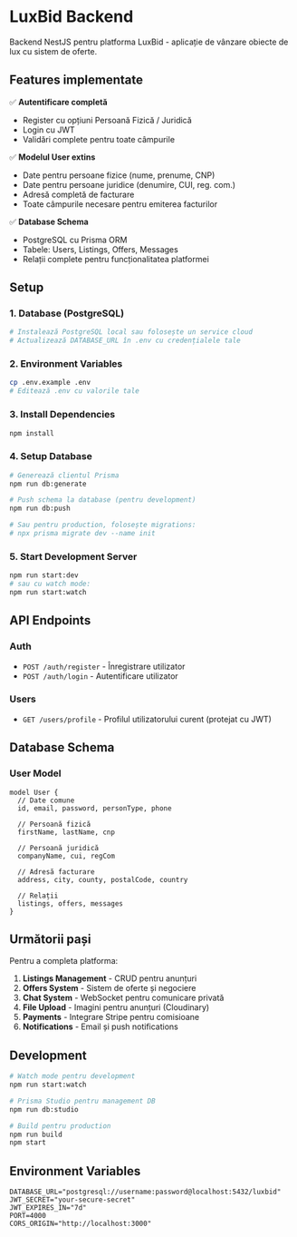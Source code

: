 # LuxBid Backend

Backend NestJS pentru platforma LuxBid - aplicație de vânzare obiecte de lux cu sistem de oferte.

## Features implementate

✅ **Autentificare completă**
- Register cu opțiuni Persoană Fizică / Juridică
- Login cu JWT
- Validări complete pentru toate câmpurile

✅ **Modelul User extins**
- Date pentru persoane fizice (nume, prenume, CNP)
- Date pentru persoane juridice (denumire, CUI, reg. com.)
- Adresă completă de facturare
- Toate câmpurile necesare pentru emiterea facturilor

✅ **Database Schema**
- PostgreSQL cu Prisma ORM
- Tabele: Users, Listings, Offers, Messages
- Relații complete pentru funcționalitatea platformei

## Setup

### 1. Database (PostgreSQL)
```bash
# Instalează PostgreSQL local sau folosește un service cloud
# Actualizează DATABASE_URL în .env cu credențialele tale
```

### 2. Environment Variables
```bash
cp .env.example .env
# Editează .env cu valorile tale
```

### 3. Install Dependencies
```bash
npm install
```

### 4. Setup Database
```bash
# Generează clientul Prisma
npm run db:generate

# Push schema la database (pentru development)
npm run db:push

# Sau pentru production, folosește migrations:
# npx prisma migrate dev --name init
```

### 5. Start Development Server
```bash
npm run start:dev
# sau cu watch mode:
npm run start:watch
```

## API Endpoints

### Auth
- `POST /auth/register` - Înregistrare utilizator
- `POST /auth/login` - Autentificare utilizator

### Users  
- `GET /users/profile` - Profilul utilizatorului curent (protejat cu JWT)

## Database Schema

### User Model
```prisma
model User {
  // Date comune
  id, email, password, personType, phone
  
  // Persoană fizică
  firstName, lastName, cnp
  
  // Persoană juridică  
  companyName, cui, regCom
  
  // Adresă facturare
  address, city, county, postalCode, country
  
  // Relații
  listings, offers, messages
}
```

## Următorii pași

Pentru a completa platforma:

1. **Listings Management** - CRUD pentru anunțuri
2. **Offers System** - Sistem de oferte și negociere  
3. **Chat System** - WebSocket pentru comunicare privată
4. **File Upload** - Imagini pentru anunțuri (Cloudinary)
5. **Payments** - Integrare Stripe pentru comisioane
6. **Notifications** - Email și push notifications

## Development

```bash
# Watch mode pentru development
npm run start:watch

# Prisma Studio pentru management DB
npm run db:studio

# Build pentru production  
npm run build
npm start
```

## Environment Variables

```env
DATABASE_URL="postgresql://username:password@localhost:5432/luxbid"
JWT_SECRET="your-secure-secret"
JWT_EXPIRES_IN="7d"
PORT=4000
CORS_ORIGIN="http://localhost:3000"
```

